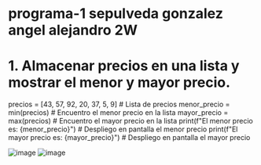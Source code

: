 # programa-1 sepulveda gonzalez angel alejandro 2W
# 1. Almacenar precios en una lista y mostrar el menor y mayor precio.
precios = [43, 57, 92, 20, 37, 5, 9]  # Lista de precios
menor_precio = min(precios)  # Encuentro el menor precio en la lista
mayor_precio = max(precios)  # Encuentro el mayor precio en la lista
print(f"El menor precio es: {menor_precio}")  # Despliego en pantalla el menor precio
print(f"El mayor precio es: {mayor_precio}")  # Despliego en pantalla el mayor precio

![image](https://github.com/user-attachments/assets/0c1439ac-8f07-46a4-8cfd-c3a043ca3f98)
![image](https://github.com/user-attachments/assets/1b7a3c46-39ec-4828-9a5d-290096b304f1)


